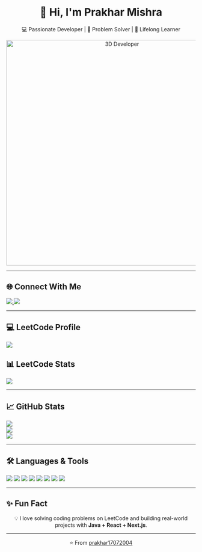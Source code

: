 <h1 align="center">👋 Hi, I'm Prakhar Mishra</h1>

<p align="center">
💻 Passionate Developer | 🚀 Problem Solver | 📘 Lifelong Learner
</p>

<!-- 3D AI Banner -->
<p align="center">
  <img src="https://raw.githubusercontent.com/rajput2107/rajput2107/master/Assets/Developer.gif" alt="3D Developer" width="600"/>
</p>

---

<h2 >🌐 Connect With Me</h2>
<p ">
  <a href="https://www.linkedin.com/in/prakharmishra41/">
    <img src="https://img.shields.io/badge/LinkedIn-0077B5?style=for-the-badge&logo=linkedin&logoColor=white"/>
  </a>
  <a href="mailto:mprakhar422@gmail.com">
    <img src="https://img.shields.io/badge/Email-D14836?style=for-the-badge&logo=gmail&logoColor=white"/>
  </a>
</p>

---

<h2 >💻 LeetCode Profile</h2>
<p >
  <a href="https://leetcode.com/Prakharmishra41/">
    <img src="https://img.shields.io/badge/LeetCode-Profile-orange?style=for-the-badge&logo=leetcode"/>
  </a>
</p>

<h2 >📊 LeetCode Stats</h2>
<p >
  <img src="https://leetcard.jacoblin.cool/Prakharmishra41?theme=dark&font=Karma&ext=contest"/>
</p>

---

<h2 >📈 GitHub Stats</h2>
<p >
  <img src="https://github-readme-stats.vercel.app/api?username=prakhar17072004&show_icons=true&theme=radical" />
  <br/>
  <img src="https://github-readme-stats.vercel.app/api/top-langs/?username=prakhar17072004&layout=compact&theme=radical" />
  <br/>
  <img src="https://github-readme-streak-stats.herokuapp.com/?user=prakhar17072004&theme=radical" />
</p>

---

<h2 >🛠️ Languages & Tools</h2>
<p >
  <img src="https://img.shields.io/badge/Java-ED8B00?style=for-the-badge&logo=openjdk&logoColor=white"/>
  <img src="https://img.shields.io/badge/JavaScript-F7DF1E?style=for-the-badge&logo=javascript&logoColor=black"/>
  <img src="https://img.shields.io/badge/React-20232A?style=for-the-badge&logo=react&logoColor=61DAFB"/>
  <img src="https://img.shields.io/badge/Next.js-000000?style=for-the-badge&logo=nextdotjs&logoColor=white"/>
  <img src="https://img.shields.io/badge/Node.js-339933?style=for-the-badge&logo=nodedotjs&logoColor=white"/>
  <img src="https://img.shields.io/badge/PostgreSQL-316192?style=for-the-badge&logo=postgresql&logoColor=white"/>
  <img src="https://img.shields.io/badge/Git-F05032?style=for-the-badge&logo=git&logoColor=white"/>
  <img src="https://img.shields.io/badge/Linux-FCC624?style=for-the-badge&logo=linux&logoColor=black"/>
</p>

---

<h2 >✨ Fun Fact</h2>
<p align="center">
💡 I love solving coding problems on LeetCode and building real-world projects with <b>Java + React + Next.js</b>.
</p>

---

<p align="center">⭐️ From <a href="https://github.com/prakhar17072004">prakhar17072004</a></p>
